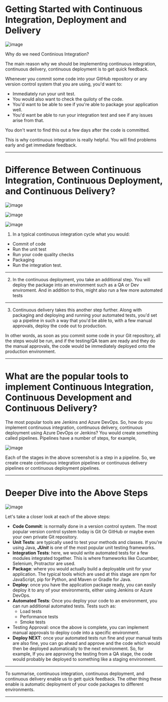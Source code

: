 # Getting Started with Continuous Integration, Deployment and Delivery

![image](https://user-images.githubusercontent.com/107522496/215051034-5da5e3cb-6009-4184-a1ca-f0435ac47c68.png)

Why do we need Continious Integration? 

The main reason why we should be implementing continuous integration, continuous delivery, continuous deployment is to get quick feedback.

Whenever you commit some code into your GitHub repository or any version control system that you are using, you'd want to: 

* Immediately run your unit test. 
* You would also want to check the quiloty of the code. 
* You'd want to be able to see if you're able to package your application well.
* You'd want be able to run your integration test and see if any issues arise from that.

You don't want to find this out a few days after the code is committed.

This is why continuous integration is really helpful. You will find problems early and get immediate feedback.

---

# Difference Between Continuous Integration, Continuous Deployment, and Continuous Delivery?

![image](https://user-images.githubusercontent.com/107522496/215052802-56e44e05-94cc-4cb4-9e6e-ba2652e9cbf8.png)

![image](https://user-images.githubusercontent.com/107522496/215052852-d94e49e2-d6c5-4cdb-9720-4f5e9f8fba8d.png)

![image](https://user-images.githubusercontent.com/107522496/215055616-b368cfc7-45a8-4b5a-9583-1dac39a1a727.png)

1. In a typical continuous integration cycle what you would:

* Commit of code
* Run the unit test
* Run your code quality checks
* Packaging
* Run the integration test.

---

2. In the continuous deployment, you take an additional step. You will deploy the package into an environment such as a QA or Dev enviroment. And in addition to this, might also run a few more automated tests

---

3. Continuous delivery takes this another step further. Along with packaging and deploying and running your automated tests, you'd set up a pipeline in such a way that you'd be able to, with a few manual approvals, deploy the code out to production. 

In other words, as soon as you commit some code in your Git repository, all the steps would be run, and if the testing/QA team are ready and they do the manual approvals, the code would be immediately deployed onto the production environment.

---

# What are the popular tools to implement Continuous Integration, Continuous Development and Continuous Delivery?

The most popular tools are Jenkins and Azure DevOps. So, how do you implement continuous integration, continuous delivery, continuous deployment using Azure DevOps or Jenkins? You would create something called pipelines. Pipelines have a number of steps, for example, 

![image](https://user-images.githubusercontent.com/107522496/215055593-012db0b6-4764-48cd-964a-04da282bd755.png)

Each of the stages in the above screenshot is a step in a pipeline. So, we create create continuous integration pipelines or continuous delivery pipelines or continuous deployment pipelines.

---

# Deeper Dive into the Above Steps

![image](https://user-images.githubusercontent.com/107522496/215063320-5a940163-8137-47ca-b1d1-4ca83c835493.png)

Let's take a closer look at each of the above steps:

* **Code Commit**: is normally done in a version control system. The most popular version control system today is Git Or GitHub or maybe even your own private Git repository.
* **Unit Tests**: are typically used to test your methods and classes. If you're using Java, **_JUnit_** is one of the most popular unit testing frameworks.
* **Integration Tests**: here, we would write automated tests for a few modules integrated together. This is where frameworks like Cucumber, Selenium, Protractor are used. 
* **Package**: where you would actually build a deployable unit for your application. The typical tools which are used at this stage are npm for JavaScript, pip for Python, and Maven or Gradle for Java.
* **Deploy**: once you have the application package ready, you can easily deploy it to any of your environments, either using Jenkins or Azure DevOps.
* **Automated Tests**: Once you deploy your code to an environment, you can run additional automated tests. Tests such as: 
  * Load tests
  * Performance tests
  * Smoke tests
*  Testing Approval: once the above is complete, you can implement manual approvals to deploy code into a specific environment.
*  **Deploy NEXT**: once your automated tests run fine and your manual tests are also fine, you can go ahead and approve and the code which would then be deployed automatically to the next environment. So, for example, If you are approving the testing from a QA stage, the code would probably be deployed to something like a staging environment.

---

To summarise, continuous integration, continuous deployment, and continuous delivery enable us to gett quick feedback. The other thing these enable is automatic deployment of your code packages to different environments.

---











